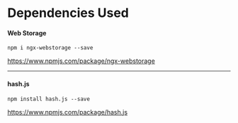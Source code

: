 # Dependencies Used

#### Web Storage
```
npm i ngx-webstorage --save
```
https://www.npmjs.com/package/ngx-webstorage

---

#### hash.js
```
npm install hash.js --save
```
https://www.npmjs.com/package/hash.js

